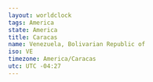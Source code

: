 ```yaml
---
layout: worldclock
tags: America
state: America
title: Caracas
name: Venezuela, Bolivarian Republic of
iso: VE
timezone: America/Caracas
utc: UTC -04:27
---
```


